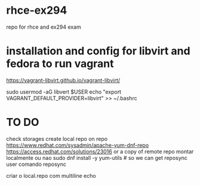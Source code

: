 # rhce-ex294
repo for rhce and ex294 exam

# installation and config for libvirt and fedora to run vagrant
https://vagrant-libvirt.github.io/vagrant-libvirt/

sudo usermod -aG libvert $USER
echo "export VAGRANT_DEFAULT_PROVIDER=libvirt" >> ~/.bashrc 


# TO DO
check storages
create local repo on repo 
https://www.redhat.com/sysadmin/apache-yum-dnf-repo
https://access.redhat.com/solutions/23016
or a copy of remote repo
montar localmente ou nao
sudo dnf install -y yum-utils # so we can get reposync
user comando reposync

criar o local.repo com multiline echo
